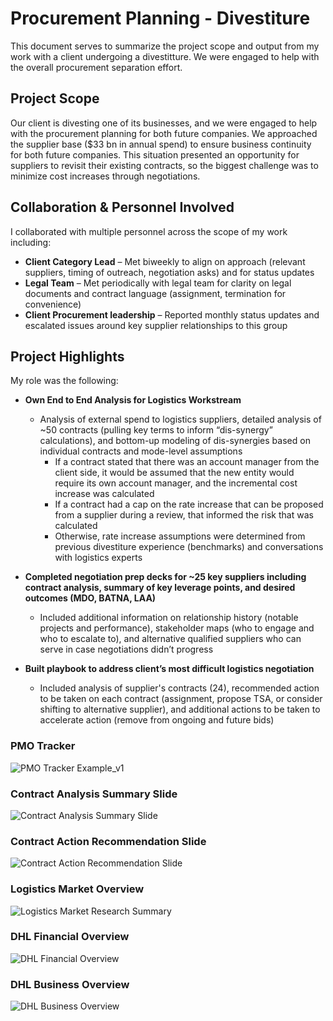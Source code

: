 # Procurement Planning - Divestiture
This document serves to summarize the project scope and output from my work with a client undergoing a divestitture.  We were engaged to help with the overall procurement separation effort. 


## Project Scope
Our client is divesting one of its businesses, and we were engaged to help with the procurement planning for both future companies.  We approached the supplier base ($33 bn in annual spend) to ensure business continuity for both future companies.  This situation presented an opportunity for suppliers to revisit their existing contracts, so the biggest challenge was to minimize cost increases through negotiations.


## Collaboration & Personnel Involved
I collaborated with multiple personnel across the scope of my work including:

- **Client Category Lead** – Met biweekly to align on approach (relevant suppliers, timing of outreach, negotiation asks) and for status updates
- **Legal Team** – Met periodically with legal team for clarity on legal documents and contract language (assignment, termination for convenience)
- **Client Procurement leadership** – Reported monthly status updates and escalated issues around key supplier relationships to this group

## Project Highlights
My role was the following: 

- **Own End to End Analysis for Logistics Workstream**
  - Analysis of external spend to logistics suppliers, detailed analysis of ~50 contracts (pulling key terms to inform “dis-synergy” calculations), and bottom-up modeling of dis-synergies based on individual contracts and mode-level assumptions
    - If a contract stated that there was an account manager from the client side, it would be assumed that the new entity would require its own account manager, and the incremental cost increase was calculated
    - If a contract had a cap on the rate increase that can be proposed from a supplier during a review, that informed the risk that was calculated
    - Otherwise, rate increase assumptions were determined from previous divestiture experience (benchmarks) and conversations with logistics experts
    
- **Completed negotiation prep decks for ~25 key suppliers including contract analysis, summary of key leverage points, and desired outcomes (MDO, BATNA, LAA)**
  - Included additional information on relationship history (notable projects and performance), stakeholder maps (who to engage and who to escalate to), and alternative qualified suppliers who can serve in case negotiations didn’t progress
  
- **Built playbook to address client’s most difficult logistics negotiation**
  -  Included analysis of supplier's contracts (24), recommended action to be taken on each contract (assignment, propose TSA, or consider shifting to alternative supplier), and additional actions to be taken to accelerate action (remove from ongoing and future bids)


### PMO Tracker
![PMO Tracker Example_v1](https://user-images.githubusercontent.com/71853253/195653705-93a9e074-7005-4368-a24e-582af25184a3.PNG)


### Contract Analysis Summary Slide
![Contract Analysis Summary Slide](https://user-images.githubusercontent.com/71853253/195654149-351af49b-db02-429e-920d-7438b045ae63.PNG)


### Contract Action Recommendation Slide
![Contract Action Recommendation Slide](https://user-images.githubusercontent.com/71853253/195654192-cb741544-9a86-4f03-85c0-998d8717b1c4.PNG)


### Logistics Market Overview
![Logistics Market Research Summary](https://user-images.githubusercontent.com/71853253/195661401-40423b77-0175-426e-9b1c-bb1758eaf8b9.PNG)

### DHL Financial Overview
![DHL Financial Overview](https://user-images.githubusercontent.com/71853253/195661501-d5cb8132-6497-45bb-9caa-b6a1f398509e.PNG)

### DHL Business Overview
![DHL Business Overview](https://user-images.githubusercontent.com/71853253/195661536-3433df70-6c37-47d5-ab38-32e55b31bc3f.PNG)





